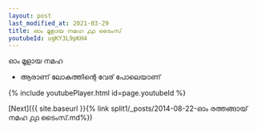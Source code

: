 ```yaml
---
layout: post
last_modified_at: 2021-03-29
title: ഓം മൂളായ നമഹ ൧൧ ടൈംസ്
youtubeId: ugKY3L9pKH4
---
```

 
 
 ഓം മൂളായ നമഹ 
 
 -  ആരാണ് ലോകത്തിന്റെ വേര് പോലെയാണ് 
 
  
 
  
 
 
 
 
 
 


{% include youtubePlayer.html id=page.youtubeId %}
 
[Next]({{ site.baseurl }}{% link  split1/_posts/2014-08-22-ഓം രത്തങ്ങായ് നമഹ ൧൧ ടൈംസ്.md%})
 

